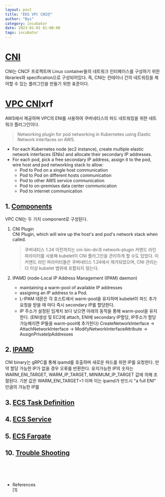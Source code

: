 ```yaml
---
layout: post
title: "EKS VPC CNI란"
author: "Bys"
category: incubator
date: 2023-01-01 01:00:00
tags: incubator
---
```


# [CNI](https://github.com/containernetworking/cni)  
CNI는 CNCF 프로젝트며 Linux container들의 네트워크 인터페이스를 구성하기 위한 libraries와 specification으로 구성되어있다. 
즉, CNI는 컨테이너 간의 네트워킹을 제어할 수 있는 플러그인을 만들기 위한 표준이다.

# [VPC CNI](https://github.com/aws/amazon-vpc-cni-k8s)xrf
AWS에서 제공하며 VPC의 ENI를 사용하여 쿠버네티스의 파드 네트워킹을 위한 네트워크 플러그인이다.   
> Networking plugin for pod networking in Kubernetes using Elastic Network Interfaces on AWS.

- For each Kubernetes node (ec2 instance), create multiple elastic network interfaces (ENIs) and allocate their secondary IP addresses.
- For each pod, pick a free secondary IP address, assign it to the pod, wire host and pod networking stack to allow:
    - Pod to Pod on a single host communication
    - Pod to Pod on different hosts communication
    - Pod to other AWS service communication
    - Pod to on-premises data center communication
    - Pod to internet communication

## 1. [Components]()  
VPC CNI는 두 가지 component로 구성된다. 

1. CNI Plugin  
    CNI Plugin, which will wire up the host's and pod's network stack when called.
    > 쿠버네티스 1.24 이전까지는 cni-bin-dir과 network-plugin 커맨드 라인 파라미터를 사용해 kubelet이 CNI 플러그인을 관리하게 할 수도 있었다. 이 커맨드 라인 파라미터들은 쿠버네티스 1.24에서 제거되었으며, CNI 관리는 더 이상 kubelet 범위에 포함되지 않는다.

2. IPAMD (node-Local IP Address Management (IPAM) daemon)
    - maintaining a warm-pool of available IP addresses
    - assigning an IP address to a Pod.
    - L-IPAM 데몬은 각 호스트에서 warm-pool을 유지하며 kubelet이 파드 추가 요청을 받을 때 마다 즉시 secondary IP를 할당한다. 
    - IP 주소가 설정된 임계치 보다 낮으면 아래의 동작을 통해 warm-pool을 유지한다. (ENI생성 및 EC2에 attach, ENI에 secondary IP할당, IP주소가 할당 가능해지면 IP들을 warm-pool에 추가한다) 
    CreateNetworkInterface -> AttachNetworkInterface -> ModifyNetworkInterfaceAttribute -> AssignPrivateIpAddresses


## 2. [IPAMD](https://github.com/aws/amazon-vpc-cni-k8s/blob/master/docs/eni-and-ip-target.md)  
CNI binary는 gRPC를 통해 ipamd를 호출하며 새로운 파드를 위한 IP를 요청한다. 만약 할당 가능한 IP가 없을 경우 오류를 반환한다. 유지가능한 IP의 숫자는 WARM_ENI_TARGET, WARM_IP_TARGET, MINIMUM_IP_TARGET 값에 의해 조절된다. 
기본 값은 WARM_ENI_TARGET=1 이며 이는 ipamd가 반드시 "a full ENI" 만큼의 가능한 IP를 

## 3. [ECS Task Definition]()  

## 4. [ECS Service]()  

## 5. [ECS Fargate]()  

## 10. [Trouble Shooting]()  

<br><br><br>

- References  
[1] 